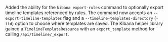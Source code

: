 Added the ability for the `kibana export-rules` command to optionally export timeline templates referenced by rules. The command now accepts an `--export-timeline-templates` flag and a `--timeline-templates-directory` (`-ttd`) option to choose where templates are saved. The Kibana helper library gained a `TimelineTemplateResource` with an `export_template` method for calling `/api/timeline/_export`.
